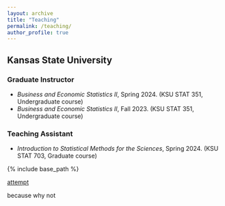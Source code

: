 ```yaml
---
layout: archive
title: "Teaching"
permalink: /teaching/
author_profile: true
---
```



<h2> Kansas State University </h2> 

<h3> Graduate Instructor </h3>
<ul>
  <li> <i>Business and Economic Statistics II</i>, Spring 2024. (KSU STAT 351, Undergraduate course)</li>
  <li> <i>Business and Economic Statistics II</i>, Fall 2023. (KSU STAT 351, Undergraduate course)</li>
</ul>

<h3> Teaching Assistant </h3>
<ul>
  <li> <i>Introduction to Statistical Methods for the Sciences</i>, Spring 2024. (KSU STAT 703, Graduate course)  </li>
</ul>

{% include base_path %}

[attempt](../_teaching/2024-spring-stat-703.html) 

because why not
